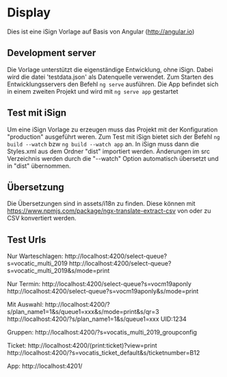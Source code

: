 # Display

Dies ist eine iSign Vorlage auf Basis von Angular (http://angular.io)

## Development server

Die Vorlage unterstützt die eigenständige Entwicklung, ohne iSign. Dabei wird die datei 'testdata.json' als Datenquelle verwendet.
Zum Starten des Entwicklungsservers den Befehl `ng serve` ausführen. Die App befindet sich in einem zweiten Projekt und wird mit `ng serve app` gestartet

## Test mit iSign

Um eine iSign Vorlage zu erzeugen muss das Projekt mit der Konfiguration "production" ausgeführt weren. Zum Test mit iSign bietet sich der Befehl `ng build --watch` bzw `ng build --watch app` an.
In iSign muss dann die Styles.xml aus dem Ordner "dist" importiert werden. Änderungen im src Verzeichnis werden durch die "--watch" Option automatisch übersetzt und in "dist" übernommen.


## Übersetzung

Die Übersetzungen sind in assets/i18n zu finden. Diese können mit https://www.npmjs.com/package/ngx-translate-extract-csv von oder zu CSV konvertiert werden.

## Test Urls

Nur Warteschlagen:
http://localhost:4200/select-queue?s=vocatic_multi_2019
http://localhost:4200/select-queue?s=vocatic_multi_2019&s/mode=print

Nur Termin:
http://localhost:4200/select-queue?s=vocm19aponly
http://localhost:4200/select-queue?s=vocm19aponly&s/mode=print

Mit Auswahl:
http://localhost:4200/?s/plan_name1=1&s/queue1=xxx&s/mode=print&s/qr=3
http://localhost:4200/?s/plan_name1=1&s/queue1=xxx
UID:1234

Gruppen:
http://localhost:4200/?s=vocatis_multi_2019_groupconfig

Ticket:
http://localhost:4200/(print:ticket)?view=print
http://localhost:4200/?s=vocatis_ticket_default&s/ticketnumber=B12

App:
http://localhost:4201/